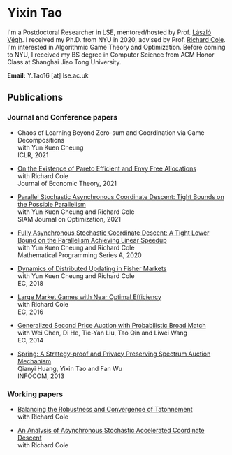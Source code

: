 ---
---

# Yixin Tao


  <!-- ![image-title-here](doc/info/cheng_19_NYU.jpg){: .align-right width="200"} -->

  I'm a Postdoctoral Researcher in LSE, mentored/hosted by Prof. [László Végh](https://personal.lse.ac.uk/veghl/). 
  I received my Ph.D. from NYU in 2020, advised by Prof. [Richard Cole](https://cs.nyu.edu/cole/).
  I'm interested in Algorithmic Game Theory and Optimization.
  Before coming to NYU, I received my BS degree in Computer Science from ACM Honor Class at Shanghai Jiao Tong University. 
  
  **Email:** Y.Tao16 [at] lse.ac.uk





## Publications

### Journal and Conference papers

* Chaos of Learning Beyond Zero-sum and Coordination via Game Decompositions       
  with Yun Kuen Cheung     
  ICLR, 2021
  
* [On the Existence of Pareto Efficient and Envy Free Allocations](https://www.sciencedirect.com/science/article/pii/S0022053121000247)     
  with Richard Cole     
  Journal of Economic Theory, 2021     
  
* [Parallel Stochastic Asynchronous Coordinate Descent: Tight Bounds on the Possible Parallelism](https://epubs.siam.org/doi/abs/10.1137/19M129574X)     
  with Yun Kuen Cheung and Richard Cole    
  SIAM Journal on Optimization, 2021    
  
* [Fully Asynchronous Stochastic Coordinate Descent: A Tight Lower Bound on the Parallelism Achieving Linear Speedup](https://link.springer.com/article/10.1007/s10107-020-01552-8)        
  with Yun Kuen Cheung and Richard Cole      
  Mathematical Programming Series A, 2020      
  
* [Dynamics of Distributed Updating in Fisher Markets](https://dl.acm.org/doi/10.1145/3219166.3219189)      
  with Yun Kuen Cheung and Richard Cole      
  EC, 2018       
  
* [Large Market Games with Near Optimal Efficiency](https://dl.acm.org/doi/10.1145/2940716.2940720)      
  with Richard Cole       
  EC, 2016      
  
* [Generalized Second Price Auction with Probabilistic Broad Match](https://dl.acm.org/doi/10.1145/2600057.2602828)       
  with Wei Chen, Di He, Tie-Yan Liu, Tao Qin and Liwei Wang       
  EC, 2014    
  
* [Spring: A Strategy-proof and Privacy Preserving Spectrum Auction Mechanism](https://ieeexplore.ieee.org/document/6566870)     
  Qianyi Huang, Yixin Tao and Fan Wu     
  INFOCOM, 2013    

### Working papers

* [Balancing the Robustness and Convergence of Tatonnement](https://arxiv.org/abs/1908.00844)       
  with Richard Cole 
  
* [An Analysis of Asynchronous Stochastic Accelerated Coordinate Descent](https://arxiv.org/abs/1808.05156)     
  with Richard Cole    
  
<br>


